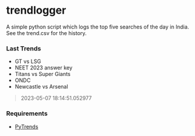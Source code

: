 # trendlogger
A simple python script which logs the top five searches of the day in India.<br>See the trend.csv for the history.<br>

<!-- Last Trends -->
### Last Trends
* GT vs LSG
* NEET 2023 answer key
* Titans vs Super Giants
* ONDC
* Newcastle vs Arsenal
> 2023-05-07 18:14:51.052977

<!-- Requirements -->
### Requirements
* [PyTrends](https://github.com/dreyco676/pytrends)
